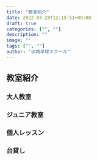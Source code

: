 ```yaml
---
title: "教室紹介"
date: 2022-03-28T12:15:51+09:00
draft: true
categories: ["", ""]
description: ""
image: ""
tags: ["", ""]
author: "水城卓球スクール"
---
```


## 教室紹介

### 大人教室

### ジュニア教室

### 個人レッスン

### 台貸し
